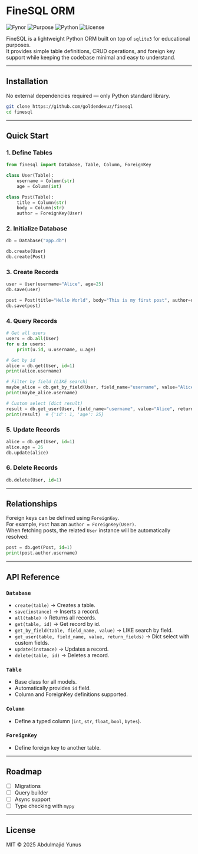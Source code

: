 # FineSQL ORM

![Fynor](https://img.shields.io/badge/finesql-0.1.1-red)
![Purpose](https://img.shields.io/badge/purpose-learning-green.svg)
![Python](https://img.shields.io/badge/python-3.9%2B-blue.svg)
![License](https://img.shields.io/badge/license-MIT-yellow.svg)

FineSQL is a lightweight Python ORM built on top of `sqlite3` for educational purposes.  
It provides simple table definitions, CRUD operations, and foreign key support while keeping the codebase minimal and easy to understand.

---

## Installation

No external dependencies required — only Python standard library.

```bash
git clone https://github.com/goldendevuz/finesql
cd finesql
```

---

## Quick Start

### 1. Define Tables

```python
from finesql import Database, Table, Column, ForeignKey

class User(Table):
    username = Column(str)
    age = Column(int)

class Post(Table):
    title = Column(str)
    body = Column(str)
    author = ForeignKey(User)
```

### 2. Initialize Database

```python
db = Database("app.db")

db.create(User)
db.create(Post)
```

### 3. Create Records

```python
user = User(username="Alice", age=25)
db.save(user)

post = Post(title="Hello World", body="This is my first post", author=user)
db.save(post)
```

### 4. Query Records

```python
# Get all users
users = db.all(User)
for u in users:
    print(u.id, u.username, u.age)

# Get by id
alice = db.get(User, id=1)
print(alice.username)

# Filter by field (LIKE search)
maybe_alice = db.get_by_field(User, field_name="username", value="Alice")
print(maybe_alice.username)

# Custom select (dict result)
result = db.get_user(User, field_name="username", value="Alice", return_fields=["id", "age"])
print(result)  # {'id': 1, 'age': 25}
```

### 5. Update Records

```python
alice = db.get(User, id=1)
alice.age = 26
db.update(alice)
```

### 6. Delete Records

```python
db.delete(User, id=1)
```

---

## Relationships

Foreign keys can be defined using `ForeignKey`.  
For example, `Post` has an `author = ForeignKey(User)`.  
When fetching posts, the related `User` instance will be automatically resolved:

```python
post = db.get(Post, id=1)
print(post.author.username)
```

---

## API Reference

### `Database`
- `create(table)` → Creates a table.
- `save(instance)` → Inserts a record.
- `all(table)` → Returns all records.
- `get(table, id)` → Get record by id.
- `get_by_field(table, field_name, value)` → LIKE search by field.
- `get_user(table, field_name, value, return_fields)` → Dict select with custom fields.
- `update(instance)` → Updates a record.
- `delete(table, id)` → Deletes a record.

### `Table`
- Base class for all models.
- Automatically provides `id` field.
- Column and ForeignKey definitions supported.

### `Column`
- Define a typed column (`int`, `str`, `float`, `bool`, `bytes`).

### `ForeignKey`
- Define foreign key to another table.

---

## Roadmap

- [ ] Migrations
- [ ] Query builder
- [ ] Async support
- [ ] Type checking with `mypy`

---

## License

MIT © 2025 Abdulmajid Yunus
